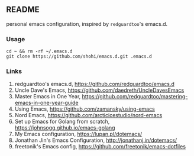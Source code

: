 ## README
personal emacs configuration, inspired by `redguardtoo`'s emacs.d.

### Usage

```terminal
cd ~ && rm -rf ~/.emacs.d
git clone https://github.com/shohi/emacs.d.git .emacs.d
```

### Links

1. redguardtoo's emacs.d, <https://github.com/redguardtoo/emacs.d>
2. Uncle Dave's Emacs, <https://github.com/daedreth/UncleDavesEmacs>
3. Master Emacs in One Year, <https://github.com/redguardtoo/mastering-emacs-in-one-year-guide>
4. Using Emacs, <https://github.com/zamansky/using-emacs>
5. Nord Emacs, <https://github.com/arcticicestudio/nord-emacs>
6. Set up Emacs for Golang from scratch, <https://johnsogg.github.io/emacs-golang>
7. My Emacs configuration, <https://lupan.pl/dotemacs/>
8. Jonathan Jin's Emacs Configuration, <http://jonathanj.in/dotemacs/>
9. freetonik's Emacs config, <https://github.com/freetonik/emacs-dotfiles>
